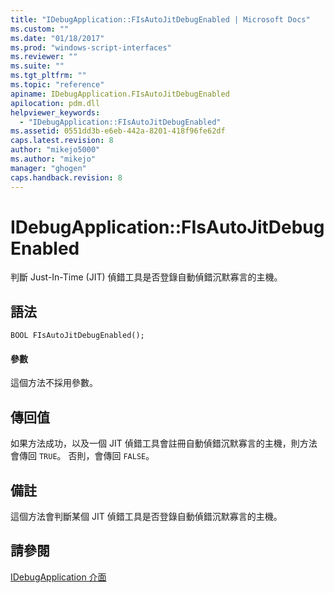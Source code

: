 ```yaml
---
title: "IDebugApplication::FIsAutoJitDebugEnabled | Microsoft Docs"
ms.custom: ""
ms.date: "01/18/2017"
ms.prod: "windows-script-interfaces"
ms.reviewer: ""
ms.suite: ""
ms.tgt_pltfrm: ""
ms.topic: "reference"
apiname: IDebugApplication.FIsAutoJitDebugEnabled
apilocation: pdm.dll
helpviewer_keywords: 
  - "IDebugApplication::FIsAutoJitDebugEnabled"
ms.assetid: 0551dd3b-e6eb-442a-8201-418f96fe62df
caps.latest.revision: 8
author: "mikejo5000"
ms.author: "mikejo"
manager: "ghogen"
caps.handback.revision: 8
---
```

# IDebugApplication::FIsAutoJitDebugEnabled
判斷 Just\-In\-Time \(JIT\) 偵錯工具是否登錄自動偵錯沉默寡言的主機。  
  
## 語法  
  
```  
BOOL FIsAutoJitDebugEnabled();  
```  
  
#### 參數  
 這個方法不採用參數。  
  
## 傳回值  
 如果方法成功，以及一個 JIT 偵錯工具會註冊自動偵錯沉默寡言的主機，則方法會傳回 `TRUE`。  否則，會傳回 `FALSE`。  
  
## 備註  
 這個方法會判斷某個 JIT 偵錯工具是否登錄自動偵錯沉默寡言的主機。  
  
## 請參閱  
 [IDebugApplication 介面](../../winscript/reference/idebugapplication-interface.md)